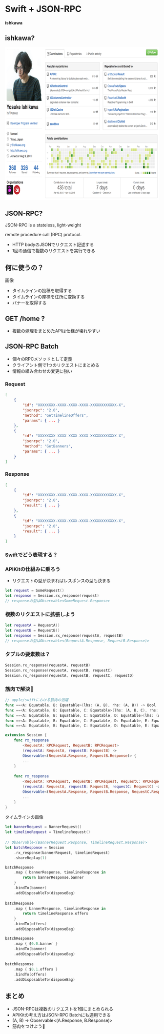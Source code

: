 # Swift + JSON-RPC
#### ishkawa



## ishkawa?

<img src="./img/profile.png" height="500">



## JSON-RPC?



JSON-RPC is a stateless, light-weight

remote procedure call (RPC) protocol.



- HTTP bodyのJSONでリクエスト記述する
- 1回の通信で複数のリクエストを実行できる



## 何に使うの？



画像



- タイムラインの投稿を取得する
- タイムラインの座標を住所に変換する
- バナーを取得する



## GET /home ?



- 複数の処理をまとめたAPIは仕様が壊れやすい



## JSON-RPC Batch



- 個々のRPCメソッドとして定義
- クライアント側で1つのリクエストにまとめる
- 情報の組み合わせの変更に強い



### Request

```json
[
    {
        "id": "XXXXXXXX-XXXX-XXXX-XXXX-XXXXXXXXXXXX-X",
        "jsonrpc": "2.0",
        "method": "GetTimelineOffers",
        "params": { ... }
    },
    {
        "id": "XXXXXXXX-XXXX-XXXX-XXXX-XXXXXXXXXXXX-X",
        "jsonrpc": "2.0",
        "method": "GetBanners",
        "params": { ... }
    }
]
```



### Response

```json
[
    {
        "id": "XXXXXXXX-XXXX-XXXX-XXXX-XXXXXXXXXXXX-X",
        "jsonrpc": "2.0",
        "result": { ... }
    },
    {
        "id": "XXXXXXXX-XXXX-XXXX-XXXX-XXXXXXXXXXXX-X",
        "jsonrpc": "2.0",
        "result": { ... }
    }
]
```



### Swiftでどう表現する？



### APIKitの仕組みに乗ろう



- リクエストの型が決まればレスポンスの型も決まる

```swift
let request = SomeRequest()
let response = Session.rx_response(request)
// responseの型はObservable<SomeRequest.Response>
```



### 複数のリクエストに拡張しよう



```swift
let requestA = RequestA()
let requestB = RequestB()
let response = Session.rx_response(requestA, requestB)
// responseの型はObservable<(RequestA.Response, RequestB.Response)>
```



### タプルの要素数は？

```swift
Session.rx_response(requestA, requestB)
Session.rx_response(requestA, requestB, requestC)
Session.rx_response(requestA, requestB, requestC, requestD)
```



### 筋肉で解決💪



```swift
// apple/swiftにおける筋肉の活躍
func ==<A: Equatable, B: Equatable>(lhs: (A, B), rhs: (A, B)) -> Bool
func ==<A: Equatable, B: Equatable, C: Equatable>(lhs: (A, B, C), rhs: (A, B, C)) -> Bool
func ==<A: Equatable, B: Equatable, C: Equatable, D: Equatable>(lhs: (A, B, C, D), rhs: (A, B, C, D)) -> Bool
func ==<A: Equatable, B: Equatable, C: Equatable, D: Equatable, E: Equatable>(lhs: (A, B, C, D, E), rhs: (A, B, C, D, E)) -> Bool
func ==<A: Equatable, B: Equatable, C: Equatable, D: Equatable, E: Equatable, F: Equatable>(lhs: (A, B, C, D, E, F), rhs: (A, B, C, D, E, F)) -> Bool
```



```swift
extension Session {
    func rx_response
        <RequestA: RPCRequest, RequestB: RPCRequest>
        (requestA: RequestA, requestB: RequestB) ->
        Observable<(RequestA.Response, RequestB.Response)> {
        ...
    }

    func rx_response
        <RequestA: RPCRequest, RequestB: RPCRequest, RequestC: RPCRequest>
        (requestA: RequestA, requestB: RequestB, requestC: RequestC) ->
        Observable<(RequestA.Response, RequestB.Response, RequestC.Response)> {
        ...
    }
}
```



タイムラインの画像



```swift
let bannerRequest = BannerRequest()
let timelineRequest = TimelineRequest()

// Observable<(BannerRequest.Response, TimelineRequest.Response)>
let batchResponse = Session
    .rx_response(bannerRequest, timelineRequest)
    .shareReplay(1)
```



```swift
batchResponse
    .map { bannerResponse, timelineResponse in
        return bannerResponse.banner
    }
    .bindTo(banner)
    .addDisposableTo(disposeBag)

batchResponse
    .map { bannerResponse, timelineResponse in
        return timelineResponse.offers
    }
    .bindTo(offers)
    .addDisposableTo(disposeBag)
```



```swift
batchResponse
    .map { $0.0.banner }
    .bindTo(banner)
    .addDisposableTo(disposeBag)

batchResponse
    .map { $0.1.offers }
    .bindTo(offers)
    .addDisposableTo(disposeBag)
```



## まとめ



- JSON-RPCは複数のリクエストを1個にまとめられる
- APIKitの考え方はJSON-RPC Batchにも適用できる
- (A, B) -> Observable<(A.Response, B.Response)>
- 筋肉をつけよう💪
